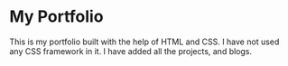 
# My Portfolio

This is my portfolio built with the help of HTML and CSS.
I have not used any CSS framework in it. I have added all the projects, and blogs.
